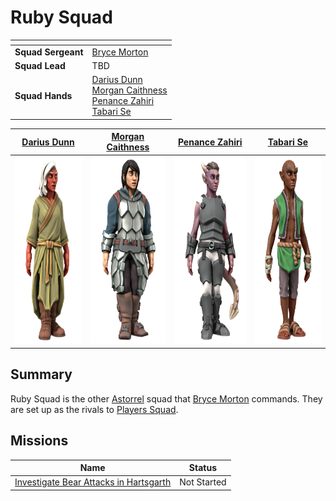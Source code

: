 # Ruby Squad

| []() | |
| --- | --- |
| **Squad Sergeant** | [Bryce Morton](../../../../../people/bryce-morton.md) |
| **Squad Lead** | TBD |
| **Squad Hands** | [Darius Dunn](../../../../../people/darius-dunn.md)<br />[Morgan Caithness](../../../../../people/morgan-caithness.md)<br />[Penance Zahiri](../../../../../people/penance-zahiri.md)<br />[Tabari Se](../../../../../people/tabari-se.md)

| [Darius Dunn](../../../../../people/darius-dunn.md) | [Morgan Caithness](../../../../../people/morgan-caithness.md) | [Penance Zahiri](../../../../../people/penance-zahiri.md) | [Tabari Se](../../../../../people/tabari-se.md) |
|:---:|:---:|:---:|:---:|
| <img src="../../../../../../images/people/darius-dunn.png" height="300" /> | <img src="../../../../../../images/people/morgan-caithness.png" height="300" /> | <img src="../../../../../../images/people/penance-zahiri.png" height="300" /> | <img src="../../../../../../images/people/tabari-se.png" height="300" /> |

## Summary

Ruby Squad is the other [Astorrel](../README.md) squad that [Bryce Morton](../../../../../people/bryce-morton.md) commands. They are set up as the rivals to [Players Squad](players.md).

## Missions

| Name | Status |
| --- | --- |
| [Investigate Bear Attacks in Hartsgarth](../missions/investigate-bear-attacks-in-hartsgarth.md) | Not Started |
